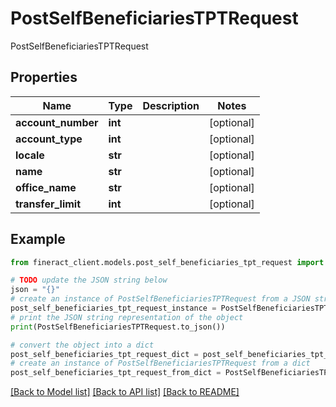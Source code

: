 # PostSelfBeneficiariesTPTRequest

PostSelfBeneficiariesTPTRequest

## Properties

Name | Type | Description | Notes
------------ | ------------- | ------------- | -------------
**account_number** | **int** |  | [optional] 
**account_type** | **int** |  | [optional] 
**locale** | **str** |  | [optional] 
**name** | **str** |  | [optional] 
**office_name** | **str** |  | [optional] 
**transfer_limit** | **int** |  | [optional] 

## Example

```python
from fineract_client.models.post_self_beneficiaries_tpt_request import PostSelfBeneficiariesTPTRequest

# TODO update the JSON string below
json = "{}"
# create an instance of PostSelfBeneficiariesTPTRequest from a JSON string
post_self_beneficiaries_tpt_request_instance = PostSelfBeneficiariesTPTRequest.from_json(json)
# print the JSON string representation of the object
print(PostSelfBeneficiariesTPTRequest.to_json())

# convert the object into a dict
post_self_beneficiaries_tpt_request_dict = post_self_beneficiaries_tpt_request_instance.to_dict()
# create an instance of PostSelfBeneficiariesTPTRequest from a dict
post_self_beneficiaries_tpt_request_from_dict = PostSelfBeneficiariesTPTRequest.from_dict(post_self_beneficiaries_tpt_request_dict)
```
[[Back to Model list]](../README.md#documentation-for-models) [[Back to API list]](../README.md#documentation-for-api-endpoints) [[Back to README]](../README.md)


